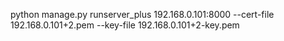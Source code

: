 python manage.py runserver_plus 192.168.0.101:8000 --cert-file 192.168.0.101+2.pem --key-file 192.168.0.101+2-key.pem
